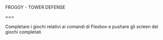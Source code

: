 FROGGY - TOWER DEFENSE

===

Completare i giochi relativi ai comandi di Flexbox e pushare gli screen dei giochi completati
